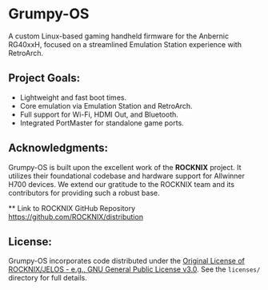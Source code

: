 # Grumpy-OS

A custom Linux-based gaming handheld firmware for the Anbernic RG40xxH, focused on a streamlined Emulation Station experience with RetroArch.

## Project Goals:
- Lightweight and fast boot times.
- Core emulation via Emulation Station and RetroArch.
- Full support for Wi-Fi, HDMI Out, and Bluetooth.
- Integrated PortMaster for standalone game ports.

## Acknowledgments:
Grumpy-OS is built upon the excellent work of the **ROCKNIX** project.
It utilizes their foundational codebase and hardware support for Allwinner H700 devices.
We extend our gratitude to the ROCKNIX team and its contributors for providing such a robust base.

** Link to ROCKNIX GitHub Repository https://github.com/ROCKNIX/distribution

## License:
Grumpy-OS incorporates code distributed under the [Original License of ROCKNIX/JELOS - e.g., GNU General Public License v3.0](link-to-gpl-if-you-can-find-it-or-just-state-GPL). See the `licenses/` directory for full details.
